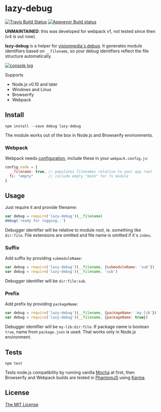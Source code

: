 # lazy-debug

[![Travis Build Status](https://travis-ci.org/apihlaja/lazy-debug.svg?branch=master)](https://travis-ci.org/apihlaja/lazy-debug) [![Appveyor Build status](https://ci.appveyor.com/api/projects/status/yihkfbm7e89h1ngf/branch/master?svg=true)](https://ci.appveyor.com/project/apihlaja/lazy-debug/branch/master)

**__UNMAINTAINED__**: this was developed for webpack v1, not tested since then (v4 is out now).

**lazy-debug** is a helper for [visionmedia´s debug](https://github.com/visionmedia/debug). It generates module identifiers based on `__filename`, so your debug identifiers reflect the file structure automatically.

[![console log](https://raw.githubusercontent.com/apihlaja/lazy-debug/master/examples/express/output.png?raw=true)](https://github.com/apihlaja/lazy-debug/tree/master/examples/express)

Supports

  * Node.js v0.10 and later
  * Windows and Linux
  * Browserify
  * Webpack

## Install

`npm install --save debug lazy-debug`

The module works out of the box in Node.js and Browserify environments. 


### Webpack

Webpack needs [configuration](https://webpack.github.io/docs/configuration.html#node), include these in your `webpack.config.js`:

```javascript
config.node = {
  __filename: true, // populates filenames relative to your app root
  fs: "empty"       // include empty "mock" for fs module
}
```

## Usage

Just require it and provide filename:

```javascript
var debug = require('lazy-debug')(__filename)
debug('ready for logging..')
```
Debugger identifier will be relative to module root, ie. something like `dir:file`. File extensions are omitted and file name is omitted if it´s `index`.


### Suffix

Add suffix by providing `submoduleName`:

```javascript
var debug = require('lazy-debug')(__filename, {submoduleName: 'sub'})
var debug = require('lazy-debug')(__filename, 'sub')
```
Debugger identifier will be `dir:file:sub`.


### Prefix

Add prefix by providing `packageName`:

```javascript
var debug = require('lazy-debug')(__filename, {packageName: 'my-lib'})
var debug = require('lazy-debug')(__filename, {packageName: true})
```

Debugger identifier will be `my-lib:dir:file`. If package name is boolean `true`, name from `package.json` is used. That works only in Node.js environment.


## Tests

`npm test`

Tests node.js compatibility by running vanilla [Mocha](https://mochajs.org/) at first, then Browserify and Webpack builds are tested in [PhantomJS](http://phantomjs.org/) using [Karma](http://karma-runner.github.io/).


## License

[The MIT License](LICENSE.md)
